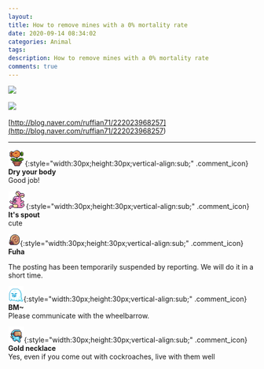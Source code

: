 ```yaml
---
layout: 
title: How to remove mines with a 0% mortality rate
date: 2020-09-14 08:34:02
categories: Animal
tags: 
description: How to remove mines with a 0% mortality rate
comments: true
---
```


![](https://blog.kakaocdn.net/dn/bvxiU7/btqIydjrvD5/4Ix4qRAugx3jhFUmt5SP81/img.jpg)

![](https://blog.kakaocdn.net/dn/LVFhH/btqIDDgRvyY/jNtd9kumI7rns7VmZzQuF1/img.jpg)

[http://blog.naver.com/ruffian71/222023968257](<http://blog.naver.com/ruffian71/222023968257>)

* * *

![comment](/assets/character/plant.png){:style="width:30px;height:30px;vertical-align:sub;" .comment_icon} **Dry your body**  
Good job!   
  
![comment](/assets/character/bunny.png){:style="width:30px;height:30px;vertical-align:sub;" .comment_icon} **It's spout**  
cute   
  
![comment](/assets/character/snail.png){:style="width:30px;height:30px;vertical-align:sub;" .comment_icon} **Fuha**  


The posting has been temporarily suspended by reporting. We will do it in a short time.

  
  
![comment](/assets/character/ghost.png){:style="width:30px;height:30px;vertical-align:sub;" .comment_icon} **BM~**  
Please communicate with the wheelbarrow.   
  
![comment](/assets/character/goggle.png){:style="width:30px;height:30px;vertical-align:sub;" .comment_icon} **Gold necklace**  
Yes, even if you come out with cockroaches, live with them well   
  

